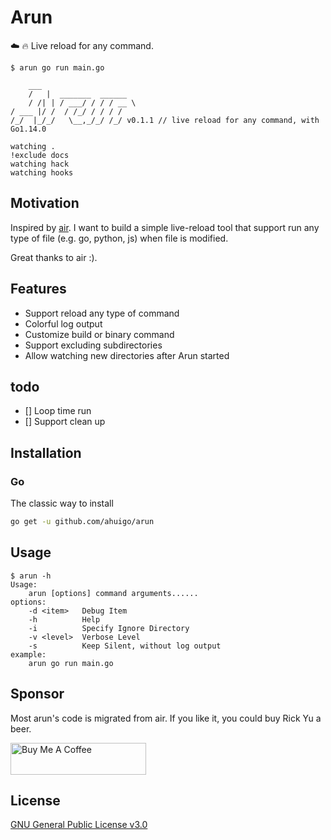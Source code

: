# Arun
:cloud: :fire: Live reload for any command.

    $ arun go run main.go

        ___
        /   |  _______  ______
        / /| | / ___/ / / / __ \
    / ___ |/ /  / /_/ / / / /
    /_/  |_/_/   \__,_/_/ /_/ v0.1.1 // live reload for any command, with Go1.14.0

    watching .
    !exclude docs
    watching hack
    watching hooks

## Motivation
Inspired by [air](https://github.com/cosmtrek/air). 
I want to build a simple live-reload tool that support run any type of file (e.g. go, python, js) when file is modified.

Great thanks to air :). 

## Features
* Support reload any type of command 
* Colorful log output
* Customize build or binary command
* Support excluding subdirectories
* Allow watching new directories after Arun started
## todo
- [] Loop time run
- [] Support clean up

## Installation

### Go

The classic way to install
```bash
go get -u github.com/ahuigo/arun
```

## Usage

    $ arun -h 
    Usage:
        arun [options] command arguments......
    options:
        -d <item> 	Debug Item
        -h			Help
        -i 			Specify Ignore Directory
        -v <level>	Verbose Level
        -s			Keep Silent, without log output
    example:
        arun go run main.go


## Sponsor
Most arun's code is migrated from air. If you like it, you could buy Rick Yu a beer.

<a href="https://www.buymeacoffee.com/36lcNbW" target="_blank">
    <img src="https://cdn.buymeacoffee.com/buttons/default-orange.png" alt="Buy Me A Coffee" style="height: 51px !important;width: 217px !important;" >
</a>

## License
[GNU General Public License v3.0](LICENSE)
